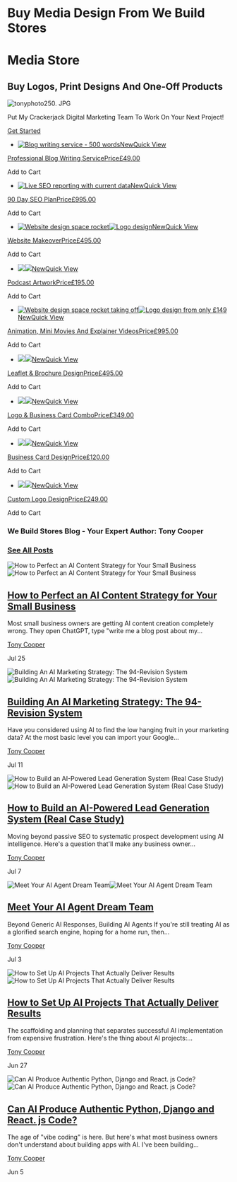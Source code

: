 # Buy Media Design From We Build Stores

# Media Store

## Buy Logos, Print Designs And One-Off Products

![tonyphoto250. JPG](https://static.wixstatic.com/media/6b7f88_582ea4f4b43348488f415acfc1cf97ce~mv2.jpg/v1/fill/w_153,h_153,al_c,q_80,usm_0.66_1.00_0.01,enc_avif,quality_auto/tonyphoto250_JPG.jpg)

Put My Crackerjack Digital Marketing Team To Work On Your Next Project!

[Get Started](https://www.webuildstores.co.uk/contact)

 * [![Blog writing service - 500 words](https://static.wixstatic.com/media/6b7f88_c3740474c7664851bdb0fe3972828ebd~mv2.jpg/v1/fill/w_147,h_147,al_c,q_80,usm_0.66_1.00_0.01,blur_2,enc_avif,quality_auto/6b7f88_c3740474c7664851bdb0fe3972828ebd~mv2.jpg)NewQuick View](https://www.webuildstores.co.uk/product-page/professional-blog-writing-service)

[ Professional Blog Writing ServicePrice£49.00](https://www.webuildstores.co.uk/product-page/professional-blog-writing-service)

Add to Cart

 * [![Live SEO reporting with current data](https://static.wixstatic.com/media/6b7f88_16093c21b1c2450aa42a2e2794c745d0~mv2.jpg/v1/fill/w_147,h_147,al_c,q_80,usm_0.66_1.00_0.01,blur_2,enc_avif,quality_auto/6b7f88_16093c21b1c2450aa42a2e2794c745d0~mv2.jpg)NewQuick View](https://www.webuildstores.co.uk/product-page/90-day-seo-plan)

[ 90 Day SEO PlanPrice£995.00](https://www.webuildstores.co.uk/product-page/90-day-seo-plan)

Add to Cart

 * [![Website design space rocket](https://static.wixstatic.com/media/b0d63a_e2b8e2c56dd740e6b22afd68ff864c20~mv2_d_1500_1500_s_2.jpg/v1/fill/w_147,h_147,al_c,q_80,usm_0.66_1.00_0.01,blur_2,enc_avif,quality_auto/b0d63a_e2b8e2c56dd740e6b22afd68ff864c20~mv2_d_1500_1500_s_2.jpg)![Logo design](https://static.wixstatic.com/media/b0d63a_49ef3b13d04245528d7a092f63a84a93~mv2.jpg/v1/fill/w_135,h_135,al_c,q_80,usm_0.66_1.00_0.01,blur_2,enc_avif,quality_auto/b0d63a_49ef3b13d04245528d7a092f63a84a93~mv2.jpg)NewQuick View](https://www.webuildstores.co.uk/product-page/website-makeover)

[ Website MakeoverPrice£495.00](https://www.webuildstores.co.uk/product-page/website-makeover)

Add to Cart

 * [![](https://static.wixstatic.com/media/6b7f88_b25416238a344493ac56560bfe2aeed4~mv2_d_1500_1500_s_2.jpg/v1/fill/w_147,h_147,al_c,q_80,usm_0.66_1.00_0.01,blur_2,enc_avif,quality_auto/6b7f88_b25416238a344493ac56560bfe2aeed4~mv2_d_1500_1500_s_2.jpg)![](https://static.wixstatic.com/media/b0d63a_49ef3b13d04245528d7a092f63a84a93~mv2.jpg/v1/fill/w_135,h_135,al_c,q_80,usm_0.66_1.00_0.01,blur_2,enc_avif,quality_auto/b0d63a_49ef3b13d04245528d7a092f63a84a93~mv2.jpg)NewQuick View](https://www.webuildstores.co.uk/product-page/podcast-artwork)

[ Podcast ArtworkPrice£195.00](https://www.webuildstores.co.uk/product-page/podcast-artwork)

Add to Cart

 * [![Website design space rocket taking off](https://static.wixstatic.com/media/b0d63a_2fad45f8145f4a1387a4f357f7c37ad4f002.jpg/v1/fill/w_147,h_147,al_c,q_80,usm_0.66_1.00_0.01,blur_2,enc_avif,quality_auto/b0d63a_2fad45f8145f4a1387a4f357f7c37ad4f002.jpg)![Logo design from only £149](https://static.wixstatic.com/media/b0d63a_49ef3b13d04245528d7a092f63a84a93~mv2.jpg/v1/fill/w_135,h_135,al_c,q_80,usm_0.66_1.00_0.01,blur_2,enc_avif,quality_auto/b0d63a_49ef3b13d04245528d7a092f63a84a93~mv2.jpg)NewQuick View](https://www.webuildstores.co.uk/product-page/animation-or-mini-movie)

[ Animation, Mini Movies And Explainer VideosPrice£995.00](https://www.webuildstores.co.uk/product-page/animation-or-mini-movie)

Add to Cart

 * [![](https://static.wixstatic.com/media/b0d63a_373e194937e6484d87ad95e33d8beb7c~mv2_d_1500_1500_s_2.jpg/v1/fill/w_147,h_147,al_c,q_80,usm_0.66_1.00_0.01,blur_2,enc_avif,quality_auto/b0d63a_373e194937e6484d87ad95e33d8beb7c~mv2_d_1500_1500_s_2.jpg)![](https://static.wixstatic.com/media/b0d63a_d874955064414209bfba33043bd46a0e~mv2_d_1500_1500_s_2.jpg/v1/fill/w_147,h_147,al_c,q_80,usm_0.66_1.00_0.01,blur_2,enc_avif,quality_auto/b0d63a_d874955064414209bfba33043bd46a0e~mv2_d_1500_1500_s_2.jpg)NewQuick View](https://www.webuildstores.co.uk/product-page/three-fold-leaflet-design)

[ Leaflet & Brochure DesignPrice£495.00](https://www.webuildstores.co.uk/product-page/three-fold-leaflet-design)

Add to Cart

 * [![](https://static.wixstatic.com/media/6b7f88_52792fdcb3ec462ca146511c8c6c17be~mv2_d_1500_1500_s_2.jpg/v1/fill/w_147,h_147,al_c,q_80,usm_0.66_1.00_0.01,blur_2,enc_avif,quality_auto/6b7f88_52792fdcb3ec462ca146511c8c6c17be~mv2_d_1500_1500_s_2.jpg)![](https://static.wixstatic.com/media/b0d63a_c11c7afb7c3f45c4a9d639d0fce3eb13f002.jpg/v1/fill/w_162,h_162,al_c,q_80,usm_0.66_1.00_0.01,blur_2,enc_avif,quality_auto/b0d63a_c11c7afb7c3f45c4a9d639d0fce3eb13f002.jpg)NewQuick View](https://www.webuildstores.co.uk/product-page/logo-business-card-combo)

[ Logo & Business Card ComboPrice£349.00](https://www.webuildstores.co.uk/product-page/logo-business-card-combo)

Add to Cart

 * [![](https://static.wixstatic.com/media/b0d63a_9f23fdb3264e4c79bc8d7bcb9c98e84f~mv2_d_1500_1500_s_2.png/v1/fill/w_49,h_49,al_c,q_85,usm_0.66_1.00_0.01,blur_2,enc_avif,quality_auto/b0d63a_9f23fdb3264e4c79bc8d7bcb9c98e84f~mv2_d_1500_1500_s_2.png)![](https://static.wixstatic.com/media/b0d63a_49ef3b13d04245528d7a092f63a84a93~mv2.jpg/v1/fill/w_135,h_135,al_c,q_80,usm_0.66_1.00_0.01,blur_2,enc_avif,quality_auto/b0d63a_49ef3b13d04245528d7a092f63a84a93~mv2.jpg)NewQuick View](https://www.webuildstores.co.uk/product-page/business-card-design)

[ Business Card DesignPrice£120.00](https://www.webuildstores.co.uk/product-page/business-card-design)

Add to Cart

 * [![](https://static.wixstatic.com/media/6b7f88_7cf62b143b3e40fd959274c92aface2e~mv2.jpg/v1/fill/w_147,h_147,al_c,q_80,usm_0.66_1.00_0.01,blur_2,enc_avif,quality_auto/6b7f88_7cf62b143b3e40fd959274c92aface2e~mv2.jpg)![](https://static.wixstatic.com/media/6b7f88_3f205249030f474db3aee52186e03a2b~mv2_d_1500_1500_s_2.jpg/v1/fill/w_147,h_147,al_c,q_80,usm_0.66_1.00_0.01,blur_2,enc_avif,quality_auto/6b7f88_3f205249030f474db3aee52186e03a2b~mv2_d_1500_1500_s_2.jpg)NewQuick View](https://www.webuildstores.co.uk/product-page/custom-logo)

[ Custom Logo DesignPrice£249.00](https://www.webuildstores.co.uk/product-page/custom-logo)

Add to Cart

### We Build Stores Blog​ - Your Expert Author: Tony Cooper

### [See All Posts](https://www.webuildstores.co.uk/blog)

![How to Perfect an AI Content Strategy for Your Small Business](https://static.wixstatic.com/media/950192_92c04d51be204653be1ee4642e0e6e6f~mv2.jpg/v1/fill/w_441,h_250,fp_0.50_0.50,q_30,blur_30,enc_avif,quality_auto/950192_92c04d51be204653be1ee4642e0e6e6f~mv2.webp)![How to Perfect an AI Content Strategy for Your Small Business](https://static.wixstatic.com/media/950192_92c04d51be204653be1ee4642e0e6e6f~mv2.jpg/v1/fill/w_305,h_173,fp_0.50_0.50,q_90,enc_avif,quality_auto/950192_92c04d51be204653be1ee4642e0e6e6f~mv2.webp)

## [How to Perfect an AI Content Strategy for Your Small Business](https://www.webuildstores.co.uk/post/ai-content-strategy)

Most small business owners are getting AI content creation completely wrong. They open ChatGPT, type "write me a blog post about my...

[](https://www.webuildstores.co.uk/profile/tony-cooper59816/profile)

[Tony Cooper](https://www.webuildstores.co.uk/profile/tony-cooper59816/profile)

Jul 25

![Building An AI Marketing Strategy: The 94-Revision System](https://static.wixstatic.com/media/950192_2e6a3db090224ac081355cba15d0772d~mv2.jpg/v1/fill/w_440,h_250,fp_0.50_0.50,q_30,blur_30,enc_avif,quality_auto/950192_2e6a3db090224ac081355cba15d0772d~mv2.webp)![Building An AI Marketing Strategy: The 94-Revision System](https://static.wixstatic.com/media/950192_2e6a3db090224ac081355cba15d0772d~mv2.jpg/v1/fill/w_306,h_174,fp_0.50_0.50,q_90,enc_avif,quality_auto/950192_2e6a3db090224ac081355cba15d0772d~mv2.webp)

## [Building An AI Marketing Strategy: The 94-Revision System](https://www.webuildstores.co.uk/post/building-an-ai-marketing-strategy)

Have you considered using AI to find the low hanging fruit in your marketing data? At the most basic level you can import your Google...

[](https://www.webuildstores.co.uk/profile/tony-cooper59816/profile)

[Tony Cooper](https://www.webuildstores.co.uk/profile/tony-cooper59816/profile)

Jul 11

![How to Build an AI-Powered Lead Generation System \(Real Case Study\)](https://static.wixstatic.com/media/950192_3118b8afb3eb41de8628ba06517bd8c1~mv2.jpg/v1/fill/w_441,h_250,fp_0.50_0.50,q_30,blur_30,enc_avif,quality_auto/950192_3118b8afb3eb41de8628ba06517bd8c1~mv2.webp)![How to Build an AI-Powered Lead Generation System \(Real Case Study\)](https://static.wixstatic.com/media/950192_3118b8afb3eb41de8628ba06517bd8c1~mv2.jpg/v1/fill/w_305,h_173,fp_0.50_0.50,q_90,enc_avif,quality_auto/950192_3118b8afb3eb41de8628ba06517bd8c1~mv2.webp)

## [How to Build an AI-Powered Lead Generation System (Real Case Study)](https://www.webuildstores.co.uk/post/how-to-build-an-ai-powered-lead-generation-system-real-case-study)

Moving beyond passive SEO to systematic prospect development using AI intelligence. Here's a question that'll make any business owner...

[](https://www.webuildstores.co.uk/profile/tony-cooper59816/profile)

[Tony Cooper](https://www.webuildstores.co.uk/profile/tony-cooper59816/profile)

Jul 7

![Meet Your AI Agent Dream Team](https://static.wixstatic.com/media/950192_cabe027dd68e4ab996b5a10cc03f12e0~mv2.jpg/v1/fill/w_441,h_250,fp_0.50_0.50,q_30,blur_30,enc_avif,quality_auto/950192_cabe027dd68e4ab996b5a10cc03f12e0~mv2.webp)![Meet Your AI Agent Dream Team](https://static.wixstatic.com/media/950192_cabe027dd68e4ab996b5a10cc03f12e0~mv2.jpg/v1/fill/w_305,h_173,fp_0.50_0.50,q_90,enc_avif,quality_auto/950192_cabe027dd68e4ab996b5a10cc03f12e0~mv2.webp)

## [Meet Your AI Agent Dream Team](https://www.webuildstores.co.uk/post/agent-dream-team)

Beyond Generic AI Responses, Building AI Agents If you're still treating AI as a glorified search engine, hoping for a home run, then...

[](https://www.webuildstores.co.uk/profile/tony-cooper59816/profile)

[Tony Cooper](https://www.webuildstores.co.uk/profile/tony-cooper59816/profile)

Jul 3

![How to Set Up AI Projects That Actually Deliver Results](https://static.wixstatic.com/media/950192_fa6f7a5735614a718d5b4ccab5e6052c~mv2.jpg/v1/fill/w_440,h_250,fp_0.50_0.50,q_30,blur_30,enc_avif,quality_auto/950192_fa6f7a5735614a718d5b4ccab5e6052c~mv2.webp)![How to Set Up AI Projects That Actually Deliver Results](https://static.wixstatic.com/media/950192_fa6f7a5735614a718d5b4ccab5e6052c~mv2.jpg/v1/fill/w_306,h_174,fp_0.50_0.50,q_90,enc_avif,quality_auto/950192_fa6f7a5735614a718d5b4ccab5e6052c~mv2.webp)

## [How to Set Up AI Projects That Actually Deliver Results](https://www.webuildstores.co.uk/post/how-to-set-up-ai-projects)

The scaffolding and planning that separates successful AI implementation from expensive frustration. Here's the thing about AI projects:...

[](https://www.webuildstores.co.uk/profile/tony-cooper59816/profile)

[Tony Cooper](https://www.webuildstores.co.uk/profile/tony-cooper59816/profile)

Jun 27

![Can AI Produce Authentic Python, Django and React. js Code?](https://static.wixstatic.com/media/950192_15a44719b6fb47c2b2ea0583d8ebe4bb~mv2.jpg/v1/fill/w_441,h_250,fp_0.50_0.50,q_30,blur_30,enc_avif,quality_auto/950192_15a44719b6fb47c2b2ea0583d8ebe4bb~mv2.webp)![Can AI Produce Authentic Python, Django and React. js Code?](https://static.wixstatic.com/media/950192_15a44719b6fb47c2b2ea0583d8ebe4bb~mv2.jpg/v1/fill/w_305,h_173,fp_0.50_0.50,q_90,enc_avif,quality_auto/950192_15a44719b6fb47c2b2ea0583d8ebe4bb~mv2.webp)

## [Can AI Produce Authentic Python, Django and React. js Code?](https://www.webuildstores.co.uk/post/python-django-and-react-js-code)

The age of "vibe coding" is here. But here's what most business owners don't understand about building apps with AI. I've been building...

[](https://www.webuildstores.co.uk/profile/tony-cooper59816/profile)

[Tony Cooper](https://www.webuildstores.co.uk/profile/tony-cooper59816/profile)

Jun 5
